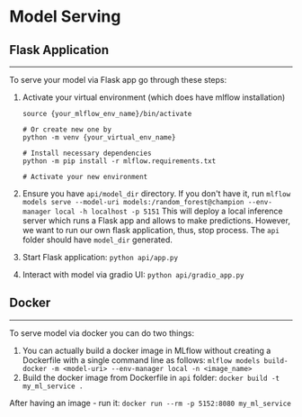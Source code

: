 # Model Serving

## Flask Application

---

To serve your model via Flask app go through these steps: 
1. Activate your virtual environment (which does have mlflow installation) 
    ```
    source {your_mlflow_env_name}/bin/activate 
    
    # Or create new one by 
    python -m venv {your_virtual_env_name}
    
    # Install necessary dependencies 
    python -m pip install -r mlflow.requirements.txt
    
    # Activate your new environment
    ```

2. Ensure you have `api/model_dir` directory. If you don't have it, run 
`mlflow models serve --model-uri models:/random_forest@champion --env-manager local -h localhost -p 5151`
This will deploy a local inference server which runs a Flask app and allows to make predictions.
However, we want to run our own flask application, thus, stop process. The `api` folder should have `model_dir` generated.

3. Start Flask application: `python api/app.py`
4. Interact with model via gradio UI: `python api/gradio_app.py`

## Docker

---

To serve model via docker you can do two things:
1. You can actually build a docker image in MLflow without creating a Dockerfile with a single command line as follows:
`mlflow models build-docker -m <model-uri> --env-manager local -n <image_name>`
2. Build the docker image from Dockerfile in `api` folder: `docker build -t my_ml_service .`

After having an image - run it: `docker run --rm -p 5152:8080 my_ml_service`
